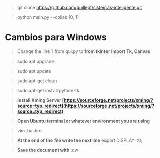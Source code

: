 ﻿>git clone https://github.com/guillept/sistemas-inteligente.git

>python main.py --collab [0, 1]

# Cambios para Windows

> Change the line 1 from gui.py to **from tkinter import Tk, Canvas**

>sudo apt upgrade

>sudo apt update

>sudo apt-get clean

>sudo apt-get install python-tk

>**Install Xming Server
>[https://sourceforge.net/projects/xming/?source=typ_redirect](https://sourceforge.net/projects/xming/?source=typ_redirect)**

>**Open Ubuntu terminal or whatever environment you are using**

>vim .bashrc

>**At the end of the file write the next line** export DISPLAY=:0;

>**Save the document with** :qw
